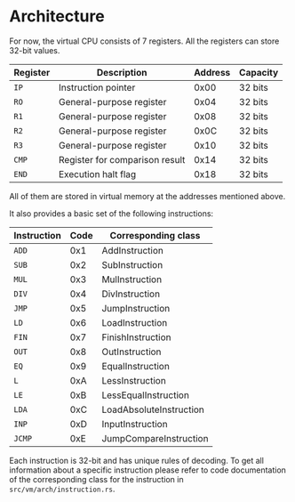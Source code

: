 # Architecture
For now, the virtual CPU consists of 7 registers.
All the registers can store 32-bit values.

| Register | Description                    | Address | Capacity |
|----------|--------------------------------|---------|----------|
| `IP`     | Instruction pointer            | 0x00    | 32 bits  |
| `RO`     | General-purpose register       | 0x04    | 32 bits  |
| `R1`     | General-purpose register       | 0x08    | 32 bits  |
| `R2`     | General-purpose register       | 0x0C    | 32 bits  |
| `R3`     | General-purpose register       | 0x10    | 32 bits  |
| `CMP`    | Register for comparison result | 0x14    | 32 bits  |
| `END`    | Execution halt flag            | 0x18    | 32 bits  |

All of them are stored in virtual memory at the
addresses mentioned above.

It also provides a basic set of the following instructions:

| Instruction | Code | Corresponding class     |
|-------------|------|-------------------------|
| `ADD`       | 0x1  | AddInstruction          |
| `SUB`       | 0x2  | SubInstruction          |
| `MUL`       | 0x3  | MulInstruction          |
| `DIV`       | 0x4  | DivInstruction          |
| `JMP`       | 0x5  | JumpInstruction         |
| `LD`        | 0x6  | LoadInstruction         |
| `FIN`       | 0x7  | FinishInstruction       |
| `OUT`       | 0x8  | OutInstruction          |
| `EQ`        | 0x9  | EqualInstruction        |
| `L`         | 0xA  | LessInstruction         |
| `LE`        | 0xB  | LessEqualInstruction    |
| `LDA`       | 0xC  | LoadAbsoluteInstruction |
| `INP`       | 0xD  | InputInstruction        |
| `JCMP`      | 0xE  | JumpCompareInstruction  |


Each instruction is 32-bit and has unique rules of decoding. To get all information about
a specific instruction please refer to code documentation of the corresponding class
for the instruction in `src/vm/arch/instruction.rs`.